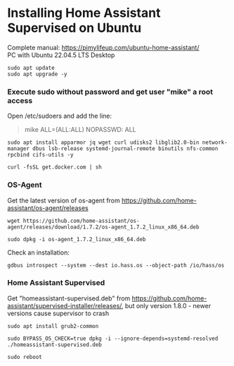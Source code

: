 
# Installing Home Assistant Supervised on Ubuntu
Complete manual: https://pimylifeup.com/ubuntu-home-assistant/  
PC with Ubuntu 22.04.5 LTS Desktop
~~~
sudo apt update
sudo apt upgrade -y
~~~

### Execute sudo without password and get user "mike" a root access

Open /etc/sudoers and add the line:  
> mike ALL=(ALL:ALL) NOPASSWD: ALL  

~~~
sudo apt install apparmor jq wget curl udisks2 libglib2.0-bin network-manager dbus lsb-release systemd-journal-remote binutils nfs-common rpcbind cifs-utils -y

curl -fsSL get.docker.com | sh
~~~
### OS-Agent
Get the latest version of os-agent from https://github.com/home-assistant/os-agent/releases
~~~
wget https://github.com/home-assistant/os-agent/releases/download/1.7.2/os-agent_1.7.2_linux_x86_64.deb

sudo dpkg -i os-agent_1.7.2_linux_x86_64.deb
~~~

Check an installation:
~~~
gdbus introspect --system --dest io.hass.os --object-path /io/hass/os
~~~

### Home Assistant Supervised
Get "homeassistant-supervised.deb" from https://github.com/home-assistant/supervised-installer/releases/, but only version 1.8.0 - newer versions cause supervisor to crash
~~~
sudo apt install grub2-common

sudo BYPASS_OS_CHECK=true dpkg -i --ignore-depends=systemd-resolved ./homeassistant-supervised.deb

sudo reboot
~~~
